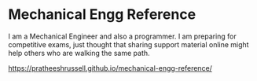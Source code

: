 # Mechanical Engg Reference

I am a Mechanical Engineer and also a programmer. I am preparing for competitive exams, just thought that sharing support material online might help others who are walking the same path.  

https://pratheeshrussell.github.io/mechanical-engg-reference/